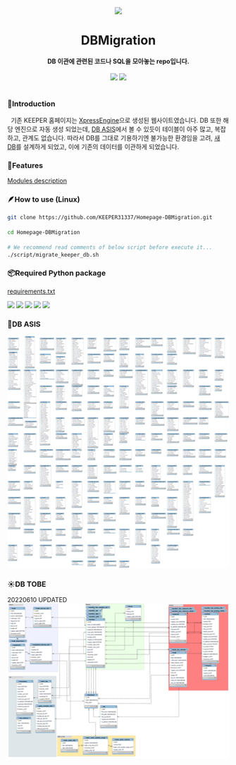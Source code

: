 
<div align="center">
  <img style="width:50%" src="https://keeper.or.kr/static/media/keeper_logo.95fc99d7fb9d9db8b162.png"/>
  <br>

  <h1>DBMigration</h1>

  <h4>DB 이관에 관련된 코드나 SQL을 모아놓는 repo입니다.</h4>

  <img src="https://img.shields.io/badge/MySQL-8-gray?logo=mysql&logoColor=4479A1&labelColor=white&style=flat-square"/> 
  <img src="https://img.shields.io/badge/Python-3.6<-gray?logo=python&logoColor=white&labelColor=3776AB&style=flat-square"/>

</div>

<br/>

### 🏹Introduction
&nbsp;&nbsp;기존 KEEPER 홈페이지는 [XpressEngine](https://www.xpressengine.com/)으로 생성된 웹사이트였습니다. DB 또한 해당 엔진으로 자동 생성 되었는데, [DB ASIS](#DB-ASIS)에서 볼 수 있듯이 테이블이 아주 많고, 복잡하고, 관계도 없습니다. 따라서 DB를 그대로 기용하기엔 불가능한 환경임을 고려, [새 DB](#DB-TOBE)를 설계하게 되었고, 이에 기존의 데이터를 이관하게 되었습니다.

### 🎨Features
[Modules description](./FEATURE.md)

### 🪶How to use (Linux)

```bash
git clone https://github.com/KEEPER31337/Homepage-DBMigration.git

cd Homepage-DBMigration

# We recommend read comments of below script before execute it... 
./script/migrate_keeper_db.sh
```

### 📦Required Python package
[requirements.txt](./requirements.txt)  

<a href="https://pypi.org/project/setuptools/"><img src="https://img.shields.io/badge/-setuptools-336790" /></a>
<a href="https://pypi.org/project/PyMySQL/"><img src="https://img.shields.io/badge/-PyMySQL-ED8B00" /></a>
<a href="https://lxml.de/"><img src="https://img.shields.io/badge/-lxml-60A600" /></a>
<a href="https://pypi.org/project/markdownify/"><img src="https://img.shields.io/badge/-markdownify-FFE6FF" /></a>
<a href="https://pypi.org/project/multipledispatch/"><img src="https://img.shields.io/badge/-multipledispatch-F2C63E" /></a>

### 🌙DB ASIS
![asis](./img/keeper_db_asis.png)

### ☀️DB TOBE
20220610 UPDATED
![tobe](./img/keeper_db_tobe_20220610.png)
